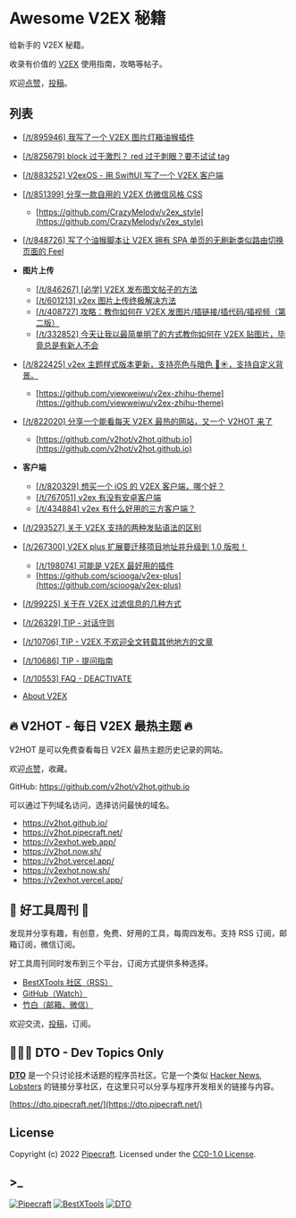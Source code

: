 # Awesome V2EX 秘籍

给新手的 V2EX 秘籍。

收录有价值的 [V2EX](https://www.v2ex.com/) 使用指南，攻略等帖子。

欢迎[点赞](https://github.com/v2hot/awesome-v2ex-tips)，[投稿](https://github.com/v2hot/awesome-v2ex-tips/issues)。

## 列表

- [[/t/895946] 我写了一个 V2EX 图片灯箱油猴插件](https://www.v2ex.com/t/895946)

- [[/t/825679] block 过于激烈？ red 过于刺眼？要不试试 tag](https://www.v2ex.com/t/825679)

- [[/t/883252] V2exOS - 用 SwiftUI 写了一个 V2EX 客户端](https://www.v2ex.com/t/883252)

- [[/t/851399] 分享一款自用的 V2EX 仿微信风格 CSS](https://www.v2ex.com/t/851399)

  - [https://github.com/CrazyMelody/v2ex_style](https://github.com/CrazyMelody/v2ex_style)

- [[/t/848726] 写了个油猴脚本让 V2EX 拥有 SPA 单页的无刷新类似路由切换页面的 Feel](https://www.v2ex.com/t/848726)

- **图片上传**

  - [[/t/846267] [必学] V2EX 发布图文帖子的方法](https://www.v2ex.com/t/846267)
  - [[/t/601213] v2ex 图片上传终极解决方法](https://www.v2ex.com/t/601213)
  - [[/t/408727] 攻略：教你如何在 V2EX 发图片/插链接/插代码/插视频（第二版）](https://www.v2ex.com/t/408727)
  - [[/t/332852] 今天让我以最简单明了的方式教你如何在 V2EX 贴图片，毕竟总是有新人不会](https://www.v2ex.com/t/332852)

- [[/t/822425] v2ex 主题样式版本更新，支持亮色与暗色 🌙☀️，支持自定义背景。](https://www.v2ex.com/t/822425)

  - [https://github.com/viewweiwu/v2ex-zhihu-theme](https://github.com/viewweiwu/v2ex-zhihu-theme)

- [[/t/822020] 分享一个能看每天 V2EX 最热的网站，又一个 V2HOT 来了](https://www.v2ex.com/t/822020)

  - [https://github.com/v2hot/v2hot.github.io](https://github.com/v2hot/v2hot.github.io)

- **客户端**

  - [[/t/820329] 想买一个 iOS 的 V2EX 客户端，哪个好？](https://www.v2ex.com/t/820329)
  - [[/t/767051] v2ex 有没有安卓客户端](https://www.v2ex.com/t/767051)
  - [[/t/434884] v2ex 有什么好用的三方客户端？](https://www.v2ex.com/t/434884)

- [[/t/293527] 关于 V2EX 支持的两种发贴语法的区别](https://www.v2ex.com/t/293527)

- [[/t/267300] V2EX plus 扩展要迁移项目地址并升级到 1.0 版啦！](https://www.v2ex.com/t/267300)

  - [[/t/198074] 可能是 V2EX 最好用的插件](https://www.v2ex.com/t/198074)
  - [https://github.com/sciooga/v2ex-plus](https://github.com/sciooga/v2ex-plus)

- [[/t/99225] 关于在 V2EX 过滤信息的几种方式](https://www.v2ex.com/t/99225)

- [[/t/26329] TIP - 对话守则](https://www.v2ex.com/t/26329)

- [[/t/10706] TIP - V2EX 不欢迎全文转载其他地方的文章](https://www.v2ex.com/t/10706)

- [[/t/10686] TIP - 提问指南](https://www.v2ex.com/t/10686)

- [[/t/10553] FAQ - DEACTIVATE](https://www.v2ex.com/t/10553)

- [About V2EX](https://www.v2ex.com/about)

## 🔥 V2HOT - 每日 V2EX 最热主题 🔥

V2HOT 是可以免费查看每日 V2EX 最热主题历史记录的网站。

欢迎[点赞](https://github.com/v2hot/v2hot.github.io)，收藏。

GitHub: <https://github.com/v2hot/v2hot.github.io>

可以通过下列域名访问，选择访问最快的域名。

- <https://v2hot.github.io/>
- <https://v2hot.pipecraft.net/>
- <https://v2exhot.web.app/>
- <https://v2hot.now.sh/>
- <https://v2hot.vercel.app/>
- <https://v2exhot.now.sh/>
- <https://v2exhot.vercel.app/>

## 🔧 好工具周刊 📩

发现并分享有趣，有创意，免费、好用的工具，每周四发布。支持 RSS 订阅，邮箱订阅，微信订阅。

好工具周刊同时发布到三个平台，订阅方式提供多种选择。

- [BestXTools 社区（RSS）](https://discuss-cn.bestxtools.com/t/weekly)
- [GitHub（Watch）](https://github.com/bestxtools/weekly-cn)
- [竹白（邮箱，微信）](https://bestxtools.zhubai.love/)

欢迎交流，[投稿](https://discuss-cn.bestxtools.com/d/8)，订阅。

## 🧑🏻‍💻 DTO - Dev Topics Only

**[DTO](https://dto.pipecraft.net/)** 是一个只讨论技术话题的程序员社区。它是一个类似 [Hacker News](https://news.ycombinator.com/), [Lobsters](https://lobste.rs/) 的链接分享社区，在这里只可以分享与程序开发相关的链接与内容。

[https://dto.pipecraft.net/](https://dto.pipecraft.net/)

## License

Copyright (c) 2022 [Pipecraft](https://www.pipecraft.net). Licensed under the [CC0-1.0 License](https://github.com/bestxtools/weekly-cn/blob/main/LICENSE).

## >\_

[![Pipecraft](https://img.shields.io/badge/site-pipecraft-brightgreen)](https://www.pipecraft.net)
[![BestXTools](https://img.shields.io/badge/site-bestxtools-brightgreen)](https://www.bestxtools.com)
[![DTO](https://img.shields.io/badge/site-DTO-brightgreen)](https://dto.pipecraft.net)
